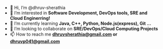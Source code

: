 - 👋 Hi, I’m @dhruv-sherathia
- 👀 I’m interested in **Software Development, DevOps tools, SRE and Cloud Enginerring!**
- 🌱 I’m currently learning **Java, C++, Python, Node.js(express), Git ...**
- 💞️ I’m looking to collaborate on **SRE/DevOps/Cloud Computing Projects**
- 📫 How to reach me **dhruvsherathia@gmail.com or dhruvp041@gmail.com**

<!---
dhruv-sherathia/dhruv-sherathia is a ✨ special ✨ repository because its `README.md` (this file) appears on your GitHub profile.
You can click the Preview link to take a look at your changes.
--->
